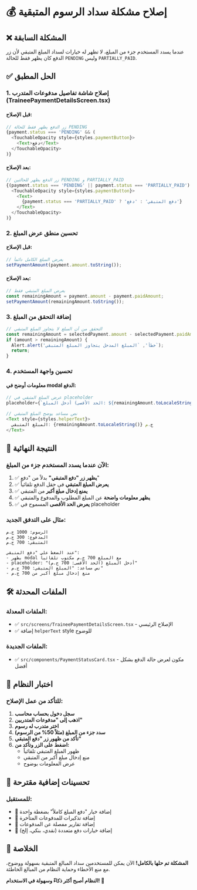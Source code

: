 # 💰 إصلاح مشكلة سداد الرسوم المتبقية

## ❌ المشكلة السابقة
عندما يسدد المستخدم جزء من المبلغ، لا تظهر له خيارات لسداد المبلغ المتبقي لأن زر الدفع كان يظهر فقط للحالة `PENDING` وليس `PARTIALLY_PAID`.

## ✅ الحل المطبق

### 1. إصلاح شاشة تفاصيل مدفوعات المتدرب (TraineePaymentDetailsScreen.tsx)

#### **قبل الإصلاح:**
```typescript
// زر الدفع يظهر فقط للحالة PENDING
{payment.status === 'PENDING' && (
  <TouchableOpacity style={styles.paymentButton}>
    <Text>دفع</Text>
  </TouchableOpacity>
)}
```

#### **بعد الإصلاح:**
```typescript
// زر الدفع يظهر للحالتين PENDING و PARTIALLY_PAID
{(payment.status === 'PENDING' || payment.status === 'PARTIALLY_PAID') && (
  <TouchableOpacity style={styles.paymentButton}>
    <Text>
      {payment.status === 'PARTIALLY_PAID' ? 'دفع المتبقي' : 'دفع'}
    </Text>
  </TouchableOpacity>
)}
```

### 2. تحسين منطق عرض المبلغ

#### **قبل الإصلاح:**
```typescript
// يعرض المبلغ الكامل دائماً
setPaymentAmount(payment.amount.toString());
```

#### **بعد الإصلاح:**
```typescript
// يعرض المبلغ المتبقي فقط
const remainingAmount = payment.amount - payment.paidAmount;
setPaymentAmount(remainingAmount.toString());
```

### 3. إضافة التحقق من المبلغ

```typescript
// التحقق من أن المبلغ لا يتجاوز المبلغ المتبقي
const remainingAmount = selectedPayment.amount - selectedPayment.paidAmount;
if (amount > remainingAmount) {
  Alert.alert('خطأ', `المبلغ المدخل يتجاوز المبلغ المتبقي`);
  return;
}
```

### 4. تحسين واجهة المستخدم

#### **معلومات أوضح في modal الدفع:**
```typescript
// عرض المبلغ المتبقي في placeholder
placeholder={`أدخل المبلغ (الحد الأقصى: ${remainingAmount.toLocaleString()} ج.م)`}

// نص مساعد يوضح المبلغ المتبقي
<Text style={styles.helperText}>
  المبلغ المتبقي: {remainingAmount.toLocaleString()} ج.م
</Text>
```

## 🎯 النتيجة النهائية

### **الآن عندما يسدد المستخدم جزء من المبلغ:**

1. ✅ **يظهر زر "دفع المتبقي"** بدلاً من "دفع"
2. ✅ **يعرض المبلغ المتبقي** في حقل الدفع تلقائياً
3. ✅ **يمنع إدخال مبلغ أكبر** من المتبقي
4. ✅ **يظهر معلومات واضحة** عن المبلغ المطلوب والمدفوع والمتبقي
5. ✅ **يعرض الحد الأقصى** المسموح في placeholder

### **مثال على التدفق الجديد:**

```
الرسوم: 1000 ج.م
المدفوع: 300 ج.م
المتبقي: 700 ج.م

عند الضغط على "دفع المتبقي":
- يظهر modal مع المبلغ 700 ج.م مكتوب تلقائياً
- placeholder: "أدخل المبلغ (الحد الأقصى: 700 ج.م)"
- نص مساعد: "المبلغ المتبقي: 700 ج.م"
- منع إدخال مبلغ أكبر من 700 ج.م
```

## 🛠️ الملفات المحدثة

### **الملفات المعدلة:**
- ✅ `src/screens/TraineePaymentDetailsScreen.tsx` - الإصلاح الرئيسي
- ✅ إضافة `helperText` style للوضوح

### **الملفات الجديدة:**
- ✅ `src/components/PaymentStatusCard.tsx` - مكون لعرض حالة الدفع بشكل أفضل

## 🧪 اختبار النظام

### **للتأكد من عمل الإصلاح:**

1. **سجل دخول بحساب محاسب**
2. **اذهب إلى "مدفوعات المتدربين"**
3. **اختر متدرب له رسوم**
4. **سدد جزء من المبلغ (مثلاً 50% من الرسوم)**
5. **تأكد من ظهور زر "دفع المتبقي"**
6. **اضغط على الزر وتأكد من:**
   - ظهور المبلغ المتبقي تلقائياً
   - منع إدخال مبلغ أكبر من المتبقي
   - عرض المعلومات بوضوح

## 📱 تحسينات إضافية مقترحة

### **للمستقبل:**
- 🔄 إضافة خيار "دفع المبلغ كاملاً" بضغطة واحدة
- 🔄 إضافة تذكيرات للمدفوعات المتأخرة
- 🔄 إضافة تقارير مفصلة عن المدفوعات
- 🔄 إضافة خيارات دفع متعددة (نقدي، بنكي، إلخ)

## 🎉 الخلاصة

**المشكلة تم حلها بالكامل!** الآن يمكن للمستخدمين سداد المبالغ المتبقية بسهولة ووضوح، مع منع الأخطاء وحماية النظام من المبالغ الخاطئة.

**النظام أصبح أكثر ذكاءً وسهولة في الاستخدام! 💪**
